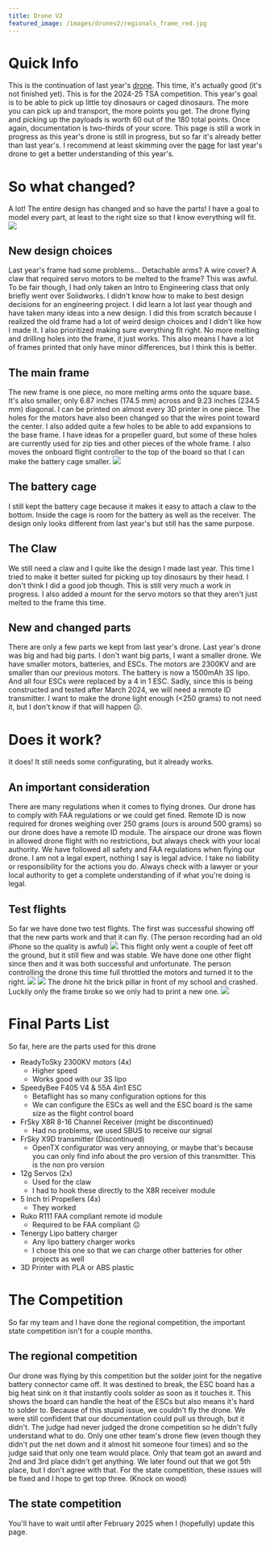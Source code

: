 ```yaml
---
title: Drone V2
featured_image: /images/dronev2/regionals_frame_red.jpg
---
```

# Quick Info
This is the continuation of last year's [drone](./dronev1). This time, it's actually good (it's not finished yet). This is for the 2024-25 TSA competition. This year's goal is to be able to pick up little toy dinosaurs or caged dinosaurs. The more you can pick up and transport, the more points you get. The drone flying and picking up the payloads is worth 60 out of the 180 total points. Once again, documentation is two-thirds of your score. This page is still a work in progress as this year's drone is still in progress, but so far it's already better than last year's. I recommend at least skimming over the [page](./dronev1) for last year's drone to get a better understanding of this year's.

# So what changed?
A lot! The entire design has changed and so have the parts! I have a goal to model every part, at least to the right size so that I know everything will fit.
![](/images/dronev2/newdronedesign_regionals.png)

## New design choices
Last year's frame had some problems... Detachable arms? A wire cover? A claw that required servo motors to be melted to the frame? This was awful. To be fair though, I had only taken an Intro to Engineering class that only briefly went over Solidworks. I didn't know how to make to best design decisions for an engineering project. I did learn a lot last year though and have taken many ideas into a new design. I did this from scratch because I realized the old frame had a lot of weird design choices and I didn't like how I made it. I also prioritized making sure everything fit right. No more melting and drilling holes into the frame, it just works. This also means I have a lot of frames printed that only have minor differences, but I think this is better.

## The main frame
The new frame is one piece, no more melting arms onto the square base. It's also smaller, only 6.87 inches (174.5 mm) across and 9.23 inches (234.5 mm) diagonal. I can be printed on almost every 3D printer in one piece. The holes for the motors have also been changed so that the wires point toward the center. I also added quite a few holes to be able to add expansions to the base frame. I have ideas for a propeller guard, but some of these holes are currently used for zip ties and other pieces of the whole frame. I also moves the onboard flight controller to the top of the board so that I can make the battery cage smaller.
![](/images/dronev2/newframe_regionals.png)

## The battery cage
I still kept the battery cage because it makes it easy to attach a claw to the bottom. Inside the cage is room for the battery as well as the receiver. The design only looks different from last year's but still has the same purpose.

## The Claw
We still need a claw and I quite like the design I made last year. This time I tried to make it better suited for picking up toy dinosaurs by their head. I don't think I did a good job though. This is still very much a work in progress. I also added a mount for the servo motors so that they aren't just melted to the frame this time.

## New and changed parts
There are only a few parts we kept from last year's drone. Last year's drone was big and had big parts. I don't want big parts, I want a smaller drone. We have smaller motors, batteries, and ESCs. The motors are 2300KV and are smaller than our previous motors. The battery is now a 1500mAh 3S lipo. And all four ESCs were replaced by a 4 in 1 ESC. Sadly, since this is being constructed and tested after March 2024, we will need a remote ID transmitter. I want to make the drone light enough (<250 grams) to not need it, but I don't know if that will happen ☹️.

# Does it work?
It does! It still needs some configurating, but it already works.

## An important consideration
There are many regulations when it comes to flying drones. Our drone has to comply with FAA regulations or we could get fined. Remote ID is now required for drones weighing over 250 grams (ours is around 500 grams) so our drone does have a remote ID module. The airspace our drone was flown in allowed drone flight with no restrictions, but always check with your local authority. We have followed all safety and FAA regulations when flying our drone. I am not a legal expert, nothing I say is legal advice. I take no liability or responsibility for the actions you do. Always check with a lawyer or your local authority to get a complete understanding of if what you're doing is legal.

## Test flights
So far we have done two test flights. The first was successful showing off that the new parts work and that it can fly. (The person recording had an old iPhone so the quality is awful)
![](/images/dronev2/first_flight.png)
This flight only went a couple of feet off the ground, but it still flew and was stable. We have done one other flight since then and it was both successful and unfortunate. The person controlling the drone this time full throttled the motors and turned it to the right.
![](/images/dronev2/itgoesup.png)
![](/images/dronev2/itgoesdown.png)
The drone hit the brick pillar in front of my school and crashed. Luckily only the frame broke so we only had to print a new one.
![](/images/dronev2/drone_crash_1.png)

# Final Parts List
So far, here are the parts used for this drone
- ReadyToSky 2300KV motors (4x)
	- Higher speed
	- Works good with our 3S lipo
- SpeedyBee F405 V4 & 55A 4in1 ESC
	- Betaflight has so many configuration options for this
	- We can configure the ESCs as well and the ESC board is the same size as the flight control board
- FrSky X8R 8-16 Channel Receiver (might be discontinued)
	- Had no problems, we used SBUS to receive our signal
- FrSky X9D transmitter (Discontinued)
	- OpenTX configurator was very annoying, or maybe that's because you can only find info about the pro version of this transmitter. This is the non pro version
- 12g Servos (2x)
	- Used for the claw
	- I had to hook these directly to the X8R receiver module
- 5 Inch tri Propellers (4x)
	- They worked
- Ruko R111 FAA compliant remote id module
	- Required to be FAA compliant ☹️
- Tenergy Lipo battery charger
	- Any lipo battery charger works
	- I chose this one so that we can charge other batteries for other projects as well
- 3D Printer with PLA or ABS plastic

# The Competition
So far my team and I have done the regional competition, the important state competition isn't for a couple months.

## The regional competition
Our drone was flying by this competition but the solder joint for the negative battery connector came off. It was destined to break, the ESC board has a big heat sink on it that instantly cools solder as soon as it touches it. This shows the board can handle the heat of the ESCs but also means it's hard to solder to. Because of this stupid issue, we couldn't fly the drone. We were still confident that our documentation could pull us through, but it didn't. The judge had never judged the drone competition so he didn't fully understand what to do. Only one other team's drone flew (even though they didn't put the net down and it almost hit someone four times) and so the judge said that only one team would place. Only that team got an award and 2nd and 3rd place didn't get anything. We later found out that we got 5th place, but I don't agree with that. For the state competition, these issues will be fixed and I hope to get top three. (Knock on wood)

## The state competition
You'll have to wait until after February 2025 when I (hopefully) update this page.